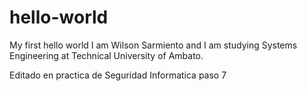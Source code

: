 # hello-world
My first hello world
I am Wilson Sarmiento and I am studying Systems Engineering at Technical University of Ambato.

Editado en practica de Seguridad Informatica paso 7
